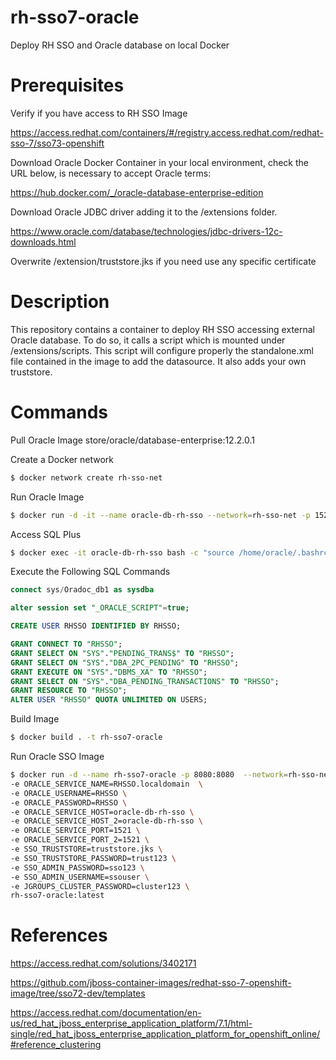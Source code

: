 # rh-sso7-oracle
Deploy RH SSO and Oracle database on local Docker

# Prerequisites
Verify if you have access to RH SSO Image

https://access.redhat.com/containers/#/registry.access.redhat.com/redhat-sso-7/sso73-openshift

Download Oracle Docker Container in your local environment, check the URL below, is necessary to accept Oracle terms:

https://hub.docker.com/_/oracle-database-enterprise-edition

Download Oracle JDBC driver adding it to the /extensions folder.

https://www.oracle.com/database/technologies/jdbc-drivers-12c-downloads.html

Overwrite /extension/truststore.jks if you need use any specific certificate

# Description
This repository contains a container to deploy RH SSO  accessing external Oracle database. To do so, it calls a script which is mounted under /extensions/scripts. This script will configure properly the standalone.xml file contained in the image to add the datasource. It also adds your own truststore.

# Commands
Pull Oracle Image store/oracle/database-enterprise:12.2.0.1

Create a Docker network

```bash
$ docker network create rh-sso-net
```

Run Oracle Image
```bash
$ docker run -d -it --name oracle-db-rh-sso --network=rh-sso-net -p 1521:1521 -e DB_SID=RHSSO store/oracle/database-enterprise:12.2.0.1
```

Access SQL Plus
```bash
$ docker exec -it oracle-db-rh-sso bash -c "source /home/oracle/.bashrc; sqlplus /nolog"
```

Execute the Following SQL Commands

```sql
connect sys/Oradoc_db1 as sysdba

alter session set "_ORACLE_SCRIPT"=true;

CREATE USER RHSSO IDENTIFIED BY RHSSO;

GRANT CONNECT TO "RHSSO";
GRANT SELECT ON "SYS"."PENDING_TRANS$" TO "RHSSO";
GRANT SELECT ON "SYS"."DBA_2PC_PENDING" TO "RHSSO";
GRANT EXECUTE ON "SYS"."DBMS_XA" TO "RHSSO";
GRANT SELECT ON "SYS"."DBA_PENDING_TRANSACTIONS" TO "RHSSO";
GRANT RESOURCE TO "RHSSO";
ALTER USER "RHSSO" QUOTA UNLIMITED ON USERS;
```

Build Image
```bash
$ docker build . -t rh-sso7-oracle
```


Run Oracle SSO Image

```bash
$ docker run -d --name rh-sso7-oracle -p 8080:8080  --network=rh-sso-net \
-e ORACLE_SERVICE_NAME=RHSSO.localdomain  \
-e ORACLE_USERNAME=RHSSO \
-e ORACLE_PASSWORD=RHSSO \
-e ORACLE_SERVICE_HOST=oracle-db-rh-sso \
-e ORACLE_SERVICE_HOST_2=oracle-db-rh-sso \
-e ORACLE_SERVICE_PORT=1521 \
-e ORACLE_SERVICE_PORT_2=1521 \
-e SSO_TRUSTSTORE=truststore.jks \
-e SSO_TRUSTSTORE_PASSWORD=trust123 \
-e SSO_ADMIN_PASSWORD=sso123 \
-e SSO_ADMIN_USERNAME=ssouser \
-e JGROUPS_CLUSTER_PASSWORD=cluster123 \
rh-sso7-oracle:latest
```



# References
https://access.redhat.com/solutions/3402171

https://github.com/jboss-container-images/redhat-sso-7-openshift-image/tree/sso72-dev/templates

https://access.redhat.com/documentation/en-us/red_hat_jboss_enterprise_application_platform/7.1/html-single/red_hat_jboss_enterprise_application_platform_for_openshift_online/#reference_clustering
